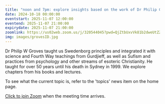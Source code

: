 ```yaml
---
title: "noon and 7pm: explore insights based on the work of Dr Philip Groves"
date: 2024-10-18 00:00:00
eventstart: 2025-11-07 12:00:00
eventend: 2025-11-07 21:00:00
expirydate: 2025-11-07 21:00:00
zoomlink: https://us02web.zoom.us/j/320544045?pwd=QjZtbUxvVk81b2dweUtZZTE3ZE9IZz09
img: images/grovesID.jpg
---
```


Dr Philip W Groves taught us Swedenborg principles and integrated it with science and Fourth Way teachings from Gurdjieff, as well as Sufism and practices from psychology and other streams of esoteric Christianity. He taught for over 50 years until his death in Sydney in 1999. We explore chapters from his books and lectures.

To see what the current topic is, refer to the 'topics' news item on the home page.

[Click to join Zoom](https://us02web.zoom.us/j/320544045?pwd=QjZtbUxvVk81b2dweUtZZTE3ZE9IZz09) when the meeting time arrives.